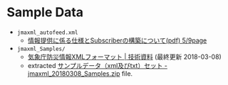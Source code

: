 # Sample Data

* `jmaxml_autofeed.xml`
    * [情報提供に係る仕様とSubscriberの構築について(pdf) 5/9page](http://xml.kishou.go.jp/open_trial/detailinformation.pdf#page=5)
* `jmaxml_Samples/`
    * [気象庁防災情報XMLフォーマット | 技術資料](http://xml.kishou.go.jp/tec_material.html) (最終更新 2018-03-08)
    * extracted [サンプルデータ（xml及びtxt）セット - jmaxml_20180308_Samples.zip](http://xml.kishou.go.jp/jmaxml_20180308_Samples.zip) file.
